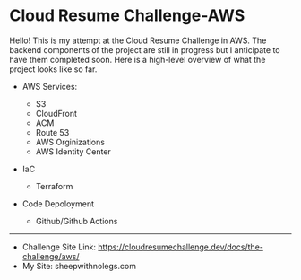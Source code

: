 # Cloud Resume Challenge-AWS
 Hello! This is my attempt at the Cloud Resume Challenge in AWS. The backend components of the project are still in progress but I anticipate to have them completed soon. Here is a high-level overview of what the project looks like so far.

- AWS Services:
    - S3
    - CloudFront
    - ACM
    - Route 53
    - AWS Orginizations
    - AWS Identity Center

- IaC
     - Terraform

- Code Depoloyment
    - Github/Github Actions

---
- Challenge Site Link: https://cloudresumechallenge.dev/docs/the-challenge/aws/
- My Site: sheepwithnolegs.com